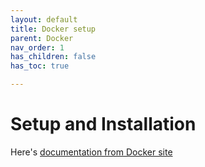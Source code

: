 ```yaml
---
layout: default
title: Docker setup
parent: Docker
nav_order: 1
has_children: false
has_toc: true

---
```


# Setup and Installation

Here's [documentation from Docker site](https://docs.docker.com/get-started/)